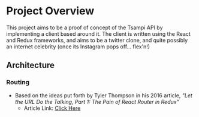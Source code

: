 # Project Overview

This project aims to be a proof of concept of the Tsampi API by implementing a client based around it. The client is written using the React and Redux frameworks, and aims to be a twitter clone, and quite possibly an internet celebrity (once its Instagram pops off... flex'n!)

## Architecture
### Routing
* Based on the ideas put forth by Tyler Thompson in his 2016 article, _"Let the URL Do the Talking, Part 1: The Pain of React Router in Redux"_
  * Article Link: [Click Here](https://formidable.com/blog/2016/07/11/let-the-url-do-the-talking-part-1-the-pain-of-react-router-in-redux/)
